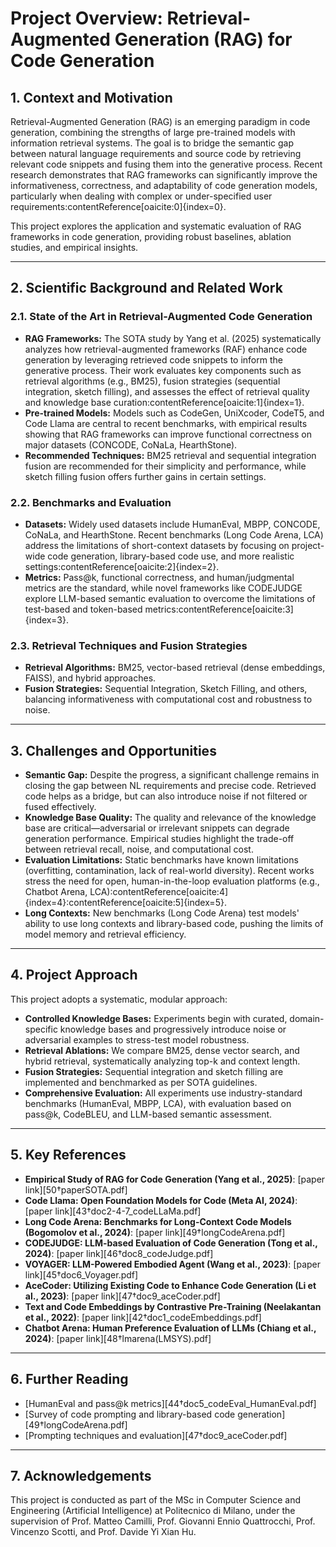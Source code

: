# Project Overview: Retrieval-Augmented Generation (RAG) for Code Generation

## 1. Context and Motivation

Retrieval-Augmented Generation (RAG) is an emerging paradigm in code generation, combining the strengths of large pre-trained models with information retrieval systems. The goal is to bridge the semantic gap between natural language requirements and source code by retrieving relevant code snippets and fusing them into the generative process. Recent research demonstrates that RAG frameworks can significantly improve the informativeness, correctness, and adaptability of code generation models, particularly when dealing with complex or under-specified user requirements:contentReference[oaicite:0]{index=0}.

This project explores the application and systematic evaluation of RAG frameworks in code generation, providing robust baselines, ablation studies, and empirical insights.

---

## 2. Scientific Background and Related Work

### 2.1. State of the Art in Retrieval-Augmented Code Generation

- **RAG Frameworks:** The SOTA study by Yang et al. (2025) systematically analyzes how retrieval-augmented frameworks (RAF) enhance code generation by leveraging retrieved code snippets to inform the generative process. Their work evaluates key components such as retrieval algorithms (e.g., BM25), fusion strategies (sequential integration, sketch filling), and assesses the effect of retrieval quality and knowledge base curation:contentReference[oaicite:1]{index=1}.
- **Pre-trained Models:** Models such as CodeGen, UniXcoder, CodeT5, and Code Llama are central to recent benchmarks, with empirical results showing that RAG frameworks can improve functional correctness on major datasets (CONCODE, CoNaLa, HearthStone).
- **Recommended Techniques:** BM25 retrieval and sequential integration fusion are recommended for their simplicity and performance, while sketch filling fusion offers further gains in certain settings.

### 2.2. Benchmarks and Evaluation

- **Datasets:** Widely used datasets include HumanEval, MBPP, CONCODE, CoNaLa, and HearthStone. Recent benchmarks (Long Code Arena, LCA) address the limitations of short-context datasets by focusing on project-wide code generation, library-based code use, and more realistic settings:contentReference[oaicite:2]{index=2}.
- **Metrics:** Pass@k, functional correctness, and human/judgmental metrics are the standard, while novel frameworks like CODEJUDGE explore LLM-based semantic evaluation to overcome the limitations of test-based and token-based metrics:contentReference[oaicite:3]{index=3}.

### 2.3. Retrieval Techniques and Fusion Strategies

- **Retrieval Algorithms:** BM25, vector-based retrieval (dense embeddings, FAISS), and hybrid approaches.
- **Fusion Strategies:** Sequential Integration, Sketch Filling, and others, balancing informativeness with computational cost and robustness to noise.

---

## 3. Challenges and Opportunities

- **Semantic Gap:** Despite the progress, a significant challenge remains in closing the gap between NL requirements and precise code. Retrieved code helps as a bridge, but can also introduce noise if not filtered or fused effectively.
- **Knowledge Base Quality:** The quality and relevance of the knowledge base are critical—adversarial or irrelevant snippets can degrade generation performance. Empirical studies highlight the trade-off between retrieval recall, noise, and computational cost.
- **Evaluation Limitations:** Static benchmarks have known limitations (overfitting, contamination, lack of real-world diversity). Recent works stress the need for open, human-in-the-loop evaluation platforms (e.g., Chatbot Arena, LCA):contentReference[oaicite:4]{index=4}:contentReference[oaicite:5]{index=5}.
- **Long Contexts:** New benchmarks (Long Code Arena) test models' ability to use long contexts and library-based code, pushing the limits of model memory and retrieval efficiency.

---

## 4. Project Approach

This project adopts a systematic, modular approach:

- **Controlled Knowledge Bases:** Experiments begin with curated, domain-specific knowledge bases and progressively introduce noise or adversarial examples to stress-test model robustness.
- **Retrieval Ablations:** We compare BM25, dense vector search, and hybrid retrieval, systematically analyzing top-k and context length.
- **Fusion Strategies:** Sequential integration and sketch filling are implemented and benchmarked as per SOTA guidelines.
- **Comprehensive Evaluation:** All experiments use industry-standard benchmarks (HumanEval, MBPP, LCA), with evaluation based on pass@k, CodeBLEU, and LLM-based semantic assessment.

---

## 5. Key References

- **Empirical Study of RAG for Code Generation (Yang et al., 2025)**: [paper link][50†paperSOTA.pdf]
- **Code Llama: Open Foundation Models for Code (Meta AI, 2024)**: [paper link][43†doc2-4-7_codeLLaMa.pdf]
- **Long Code Arena: Benchmarks for Long-Context Code Models (Bogomolov et al., 2024)**: [paper link][49†longCodeArena.pdf]
- **CODEJUDGE: LLM-based Evaluation of Code Generation (Tong et al., 2024)**: [paper link][46†doc8_codeJudge.pdf]
- **VOYAGER: LLM-Powered Embodied Agent (Wang et al., 2023)**: [paper link][45†doc6_Voyager.pdf]
- **AceCoder: Utilizing Existing Code to Enhance Code Generation (Li et al., 2023)**: [paper link][47†doc9_aceCoder.pdf]
- **Text and Code Embeddings by Contrastive Pre-Training (Neelakantan et al., 2022)**: [paper link][42†doc1_codeEmbeddings.pdf]
- **Chatbot Arena: Human Preference Evaluation of LLMs (Chiang et al., 2024)**: [paper link][48†lmarena(LMSYS).pdf]

---

## 6. Further Reading

- [HumanEval and pass@k metrics][44†doc5_codeEval_HumanEval.pdf]
- [Survey of code prompting and library-based code generation][49†longCodeArena.pdf]
- [Prompting techniques and evaluation][47†doc9_aceCoder.pdf]

---

## 7. Acknowledgements

This project is conducted as part of the MSc in Computer Science and Engineering (Artificial Intelligence) at Politecnico di Milano, under the supervision of Prof. Matteo Camilli, Prof. Giovanni Ennio Quattrocchi, Prof. Vincenzo Scotti, and Prof. Davide Yi Xian Hu.
